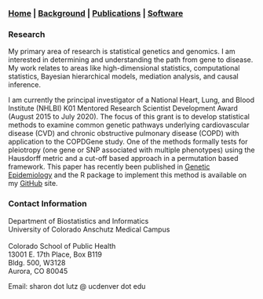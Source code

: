 ### [Home](https://SharonLutz.github.io) | [Background](https://SharonLutz.github.io/background) | [Publications](https://SharonLutz.github.io/research) | [Software](https://SharonLutz.github.io/software)

### Research    
My primary area of research is statistical genetics and genomics. I am interested in determining and understanding the path from gene to disease. My work relates to areas like high-dimensional statistics, computational statistics, Bayesian hierarchical models, mediation analysis, and causal inference.

I am currently the principal investigator of a National Heart, Lung, and Blood Institute (NHLBI) K01 Mentored Research Scientist Development Award (August 2015 to July 2020). The focus of this grant is to develop statistical methods to examine common genetic pathways underlying cardiovascular disease (CVD) and chronic obstructive pulmonary disease (COPD) with application to the COPDGene study. One of the methods formally tests for pleiotropy (one gene or SNP associated with multiple phenotypes) using the Hausdorff metric and a cut-off based approach in a permutation based framework. This paper has recently been published in [Genetic Epidemiology](https://www.ncbi.nlm.nih.gov/pmc/articles/PMC5472207/) and the R package to implement this method is available on my [GitHub](https://github.com/SharonLutz/pleiotropy) site.

### Contact Information  
Department of Biostatistics and Informatics	<br> 
University of Colorado Anschutz Medical Campus	<br> 			
Colorado School of Public Health <br> 
13001 E. 17th Place, Box B119 <br> 
Bldg. 500, W3128 <br> 
Aurora, CO 80045 <br> 

Email: sharon dot lutz @ ucdenver dot edu
